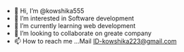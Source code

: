 - 👋 Hi, I’m @kowshika555
- 👀 I’m interested in Software development
- 🌱 I’m currently learning web development
- 💞️ I’m looking to collaborate on greate company
- 📫 How to reach me ...Mail ID-kowshika223@gmail.com

<!---
kowshika555/kowshika555 is a ✨ special ✨ repository because its `README.md` (this file) appears on your GitHub profile.
You can click the Preview link to take a look at your changes.
--->

